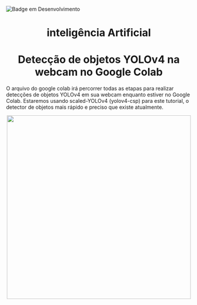 ![Badge em Desenvolvimento](http://img.shields.io/static/v1?label=STATUS&message=EM%20DESENVOLVIMENTO&color=GREEN&style=for-the-badge)
# <h1 align="center"> inteligência Artificial </h1>

<h1 align="center"> Detecção de objetos YOLOv4 na webcam no Google Colab </h1>

O arquivo do google colab irá percorrer todas as etapas para realizar detecções de objetos YOLOv4 em sua webcam enquanto estiver no Google Colab. Estaremos usando scaled-YOLOv4 (yolov4-csp) para este tutorial, o detector de objetos mais rápido e preciso que existe atualmente.

<div align="center">

 <img src="https://user-images.githubusercontent.com/71516100/203784990-ec5c4036-df52-4406-9e91-d648668693a8.jpeg" width="500px"/>
 
</div>
